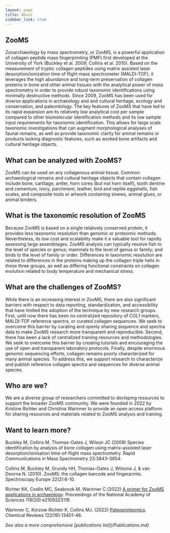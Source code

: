 ```yaml
---
layout: page
title: About
sidebar_link: true
---
```


<h2>ZooMS</h2>
<p>
Zooarchaeology by mass spectrometry, or ZooMS, is a powerful application of collagen peptide mass fingerprinting (PMF) first developed at the University of York (Buckley et al. 2009; Collins et al. 2010). Based on the measurement of tryptic collagen peptides using matrix assisted laser desorption/ionization time of flight mass spectrometer (MALDI-TOF), it leverages the high abundance and long-term preservation of collagen proteins in bone and other animal tissues with the analytical power of mass spectrometry in order to provide robust taxonomic identifications using minimally destructive methods. Since 2009, ZooMS has been used for diverse applications in archaeology and and cultural heritage, ecology and conservation, and paleontology. The key features of ZooMS that have led to its rapid expansion are its relatively low analytical cost per sample compared to other biomolecular identification methods and its low sample input requirements for taxonomic identification. This allows for large scale taxonomic investigations that can augment morphological analyses of faunal remains, as well as provide taxonomic clarity for animal remains or products lacking diagnostic features, such as worked bone artifacts and cultural heritage objects.
  </p>
<h2>What can be analyzed with ZooMS?</h2>
<p>
  ZooMS can be used on any collagenous animal tissue. Common archaeological remains and cultural heritage objects that contain collagen include bone, cartilage, antler, horn cores (but not horn itself), tooth dentine and cementum, ivory, parchment, leather, bird and reptile eggshells, fish scales, and composite tools or artwork containing sinews, animal glues, or animal binders.
</p>
<h2>What is the taxonomic resolution of ZooMS</h2>
<p>
  Because ZooMS is based on a single relatively conserved protein, it provides less taxonomic resolution than genomic or proteomic methods. Nevertheless, its low cost and scalability make it a valuable tool for rapidly assessing large assemblages. ZooMS analysis can typically resolve fish to the level of species or genus; mammals to the level of genus or family; and birds to the level of family or order. Differences in taxonomic resolution are related to differences in the proteins making up the collagen triple helix in these three groups, as well as differing functional constraints on collagen evolution related to body temperature and mechanical stress.
</p>
<h2>What are the challenges of ZooMS?</h2>
<p>
  While there is an increasing interest in ZooMS, there are also significant barriers with respect to data reporting, standardization, and accessibility that have limited the adoption of the technique by new research groups. First, until now there has been no centralized repository of COL1 markers, MALDI-TOF reference spectra, or curated collagen sequences. We seek to overcome this barrier by curating and openly sharing sequence and spectra data to make ZooMS research more transparent and reproducible. Second, there has been a lack of centralized training resources and methodologies. We seek to overcome this barrier by creating tutorials and encouraging the use of open and transparent laboratory protocols. Finally, despite enormous genomic sequencing efforts, collagen remains poorly characterized for many animal species. To address this, we support research to characterize and publish reference collagen spectra and sequences for diverse animal species. 
</p>
<h2>Who are we?</h2>
<p>
  We are a diverse group of researchers committed to devloping resources to support the broader ZooMS community. We were founded in 2022 by Kristine Richter and Christina Warinner to provide an open access platform for sharing resources and materials related to ZooMS analysis and training. 
</p>
<h2>Want to learn more?</h2>
<p>
Buckley M, Collins M, Thomas-Oates J, Wilson JC (2009) Species identification by analysis of bone collagen using matrix-assisted laser desorption/ionisation time-of-flight mass spectrometry. Rapid Communications in Mass Spectrometry 23:3843–3854.

Collins M, Buckley M, Grundy HH, Thomas-Oates J, Wilsona J, & van Doorna N. (2010). ZooMS: the collagen barcode and fingerprints. Spectroscopy Europe 22(2):6-10. 

Richter KK, Codlin MC, Seabrook M, Warinner C.(2022) [A primer for ZooMS applications in archaeology](https://www.pnas.org/doi/abs/10.1073/pnas.2109323119). Proceedings of the National Academy of Sciences 119(20):e2109323119.

Warinner C, Korzow Richter K, Collins MJ. (2022) [Paleoproteomics](https://pubs.acs.org/doi/full/10.1021/acs.chemrev.1c00703). Chemical Reviews 122(16):13401-46.
</p>
<i>See also a more comprehensive [publications list](/Publications.md)</i>
